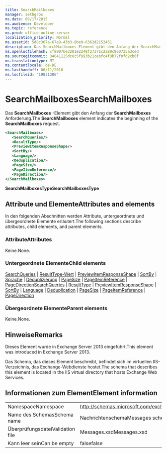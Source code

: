 ```yaml
---
title: SearchMailboxes
manager: sethgros
ms.date: 09/17/2015
ms.audience: Developer
ms.topic: reference
ms.prod: office-online-server
localization_priority: Normal
ms.assetid: 5d8c367a-67e9-43b3-8be0-6362d2152431
description: Das SearchMailboxes-Element gibt den Anfang der SearchMailboxes Anforderung.
ms.openlocfilehash: cf8007be3201e2248f27371c2a80c960735a3ced
ms.sourcegitcommit: 34041125dc8c5f993b21cebfc4f8b72f0fd2cb6f
ms.translationtype: MT
ms.contentlocale: de-DE
ms.lasthandoff: 06/11/2018
ms.locfileid: "19831306"
---
```

# <a name="searchmailboxes"></a><span data-ttu-id="401ec-103">SearchMailboxes</span><span class="sxs-lookup"><span data-stu-id="401ec-103">SearchMailboxes</span></span>

<span data-ttu-id="401ec-104">Das **SearchMailboxes** -Element gibt den Anfang der **SearchMailboxes** Anforderung.</span><span class="sxs-lookup"><span data-stu-id="401ec-104">The **SearchMailboxes** element indicates the beginning of the **SearchMailboxes** request.</span></span> 
  
```XML
<SearchMailboxes>
   <SearchQueries/>
   <ResultType/>
   <PreviewItemResponseShape/>
   <SortBy/>
   <Language/>
   <Deduplication/>
   <PageSize/>
   <PageItemReference/>
   <PageDirection/>
</SearchMailboxes>
```

 <span data-ttu-id="401ec-105">**SearchMailboxesType**</span><span class="sxs-lookup"><span data-stu-id="401ec-105">**SearchMailboxesType**</span></span>
## <a name="attributes-and-elements"></a><span data-ttu-id="401ec-106">Attribute und Elemente</span><span class="sxs-lookup"><span data-stu-id="401ec-106">Attributes and elements</span></span>

<span data-ttu-id="401ec-107">In den folgenden Abschnitten werden Attribute, untergeordnete und übergeordnete Elemente erläutert.</span><span class="sxs-lookup"><span data-stu-id="401ec-107">The following sections describe attributes, child elements, and parent elements.</span></span>
  
### <a name="attributes"></a><span data-ttu-id="401ec-108">Attribute</span><span class="sxs-lookup"><span data-stu-id="401ec-108">Attributes</span></span>

<span data-ttu-id="401ec-109">Keine.</span><span class="sxs-lookup"><span data-stu-id="401ec-109">None.</span></span>
  
### <a name="child-elements"></a><span data-ttu-id="401ec-110">Untergeordnete Elemente</span><span class="sxs-lookup"><span data-stu-id="401ec-110">Child elements</span></span>

<span data-ttu-id="401ec-111">[SearchQueries](searchqueries.md) | [ResultType-Wert](resulttype.md) | [PreviewItemResponseShape](previewitemresponseshape.md) | [SortBy](sortby.md) | [Sprache](language.md) | [Deduplizierung](deduplication.md) | [PageSize](pagesize.md)  |  [ PageItemReference](pageitemreference.md) | [PageDirection](pagedirection.md)</span><span class="sxs-lookup"><span data-stu-id="401ec-111">[SearchQueries](searchqueries.md) | [ResultType](resulttype.md) | [PreviewItemResponseShape](previewitemresponseshape.md) | [SortBy](sortby.md) | [Language](language.md) | [Deduplication](deduplication.md) | [PageSize](pagesize.md) | [PageItemReference](pageitemreference.md) | [PageDirection](pagedirection.md)</span></span>
  
### <a name="parent-elements"></a><span data-ttu-id="401ec-112">Übergeordnete Elemente</span><span class="sxs-lookup"><span data-stu-id="401ec-112">Parent elements</span></span>

<span data-ttu-id="401ec-113">Keine.</span><span class="sxs-lookup"><span data-stu-id="401ec-113">None.</span></span>
  
## <a name="remarks"></a><span data-ttu-id="401ec-114">Hinweise</span><span class="sxs-lookup"><span data-stu-id="401ec-114">Remarks</span></span>

<span data-ttu-id="401ec-115">Dieses Element wurde in Exchange Server 2013 eingeführt.</span><span class="sxs-lookup"><span data-stu-id="401ec-115">This element was introduced in Exchange Server 2013.</span></span>
  
<span data-ttu-id="401ec-116">Das Schema, das dieses Element beschreibt, befindet sich im virtuellen IIS-Verzeichnis, das Exchange-Webdienste hostet.</span><span class="sxs-lookup"><span data-stu-id="401ec-116">The schema that describes this element is located in the IIS virtual directory that hosts Exchange Web Services.</span></span>
  
## <a name="element-information"></a><span data-ttu-id="401ec-117">Informationen zum Element</span><span class="sxs-lookup"><span data-stu-id="401ec-117">Element information</span></span>

|||
|:-----|:-----|
|<span data-ttu-id="401ec-118">Namespace</span><span class="sxs-lookup"><span data-stu-id="401ec-118">Namespace</span></span>  <br/> |http://schemas.microsoft.com/exchange/services/2006/messages  <br/> |
|<span data-ttu-id="401ec-119">Name des Schemas</span><span class="sxs-lookup"><span data-stu-id="401ec-119">Schema name</span></span>  <br/> |<span data-ttu-id="401ec-120">Nachrichtenschema</span><span class="sxs-lookup"><span data-stu-id="401ec-120">Messages schema</span></span>  <br/> |
|<span data-ttu-id="401ec-121">Überprüfungsdatei</span><span class="sxs-lookup"><span data-stu-id="401ec-121">Validation file</span></span>  <br/> |<span data-ttu-id="401ec-122">Messages.xsd</span><span class="sxs-lookup"><span data-stu-id="401ec-122">Messages.xsd</span></span>  <br/> |
|<span data-ttu-id="401ec-123">Kann leer sein</span><span class="sxs-lookup"><span data-stu-id="401ec-123">Can be empty</span></span>  <br/> |<span data-ttu-id="401ec-124">false</span><span class="sxs-lookup"><span data-stu-id="401ec-124">false</span></span>  <br/> |
   

